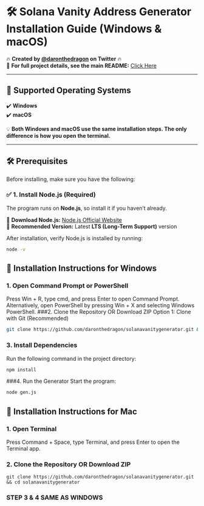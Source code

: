 # 🛠 Solana Vanity Address Generator Installation Guide (Windows & macOS)

🔥 **Created by [@daronthedragon](https://twitter.com/daronthedragon) on Twitter** 🔥  
📖 **For full project details, see the main README:** [Click Here](https://github.com/daronthedragon/solanavanitygenerator/blob/main/README.md)  

---

## 🚀 Supported Operating Systems  
✔️ **Windows**  
✔️ **macOS**  

💡 **Both Windows and macOS use the same installation steps. The only difference is how you open the terminal.**  

---

## 🛠 Prerequisites  
Before installing, make sure you have the following:

### ✅ **1. Install Node.js (Required)**
The program runs on **Node.js**, so install it if you haven’t already.  

🔹 **Download Node.js:** [Node.js Official Website](https://nodejs.org/)  
🔹 **Recommended Version:** Latest **LTS (Long-Term Support)** version  

After installation, verify Node.js is installed by running:
```sh
node -v
```

## 🔹 Installation Instructions for Windows
### 1️. Open Command Prompt or PowerShell
Press Win + R, type cmd, and press Enter to open Command Prompt.
Alternatively, open PowerShell by pressing Win + X and selecting Windows PowerShell.
###2️. Clone the Repository OR Download ZIP
Option 1: Clone with Git (Recommended)
```sh
git clone https://github.com/daronthedragon/solanavanitygenerator.git && cd solanavanitygenerator
```

### 3️. Install Dependencies

Run the following command in the project directory:

```sh
npm install
```
###4️. Run the Generator
Start the program:
```sh
node gen.js
```

## 🔹 Installation Instructions for Mac

### 1️.  Open Terminal


Press Command + Space, type Terminal, and press Enter to open the Terminal app.

### 2️. Clone the Repository OR Download ZIP
```
git clone https://github.com/daronthedragon/solanavanitygenerator.git && cd solanavanitygenerator
```
### STEP 3 & 4 SAME AS WINDOWS
